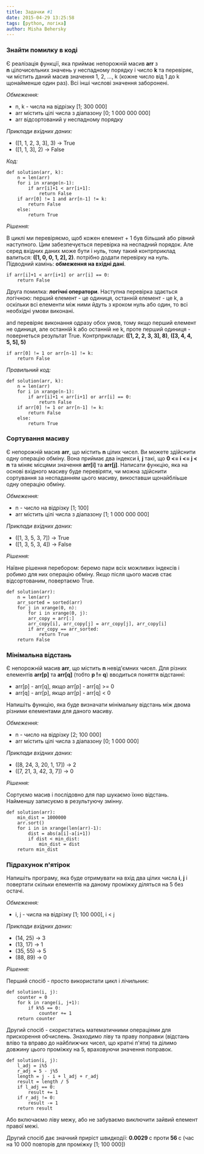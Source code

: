 ```yaml
---
title: Задачки #1
date: 2015-04-29 13:25:58
tags: [python, логіка]
author: Misha Behersky
---
```


<h3>Знайти помилку в коді</h3>

<p>Є реалізація функції, яка приймає непорожній&nbsp;масив <strong>arr</strong> з <strong>n</strong>&nbsp;цілочисельних значень у неспадному порядку і число <strong>k</strong>&nbsp;та перевіряє, чи містить даний масив значення 1, 2, ..., k (кожне число від 1 до k щонайменше один раз). Всі інші числові значення заборонені.</p>

<p><em>Обмеження:&nbsp;</em></p>

<ul>
	<li>n, k - числа на відрізку [1; 300 000]</li>
	<li>arr містить цілі числа з діапазону [0; 1 000 000 000]</li>
	<li>arr відсортований у неспадному порядку</li>
</ul>

<p><em>Приклади вхідних даних:</em></p>

<ul>
	<li>([1, 1, 2, 3, 3], 3) -&gt; True</li>
	<li>([1, 1, 3], 2) -&gt; False</li>
</ul>

<p><em>Код:&nbsp;</em></p>

<pre>
<code class="language-python">def solution(arr, k):
    n = len(arr)
    for i in xrange(n-1):
        if arr[i]+1 &lt; arr[i+1]:
            return False
    if arr[0] != 1 and arr[n-1] != k:
        return False
    else:
        return True</code></pre>

<p><em>Рішення:</em></p>

<p>В циклі ми перевіряємо, щоб кожен елемент + 1 був більший або рівний наступного. Цим забезпечується перевірка на неспадний порядок. Але серед вхідних даних може бути і нуль, тому такий контрприклад валиться:&nbsp;<strong>([1, 0, 0, 1, 2], 2)</strong>. потрібно додати перевірку на нуль. Підводний камінь: <strong>обмеження на вхідні дані</strong>.</p>

<pre>
<code class="language-python">if arr[i]+1 &lt; arr[i+1] or arr[i] == 0:
    return False</code></pre>

<p>Друга помилка: <strong>логічні оператори</strong>. Наступна перевірка здається логічною: перший елемент - це одиниця, останній елемент - це k, а оскільки всі елементи між ними йдуть з кроком нуль або один, то всі необхідні умови виконані.</p>

<p>and перевіряє виконання одразу обох умов, тому якщо перший елемент не одиниця, але останній k або останній не k, проте перший одиниця - повернеться результат True. Контрприклади:&nbsp;<strong>([1, 2, 2, 3, 3], 8)</strong>,&nbsp;<strong>([3, 4, 4, 5, 5], 5)</strong></p>

<pre>
<code class="language-python">if arr[0] != 1 or arr[n-1] != k:
    return False</code></pre>

<p><em>Правильний код:</em></p>

<pre>
<code class="language-python">def solution(arr, k):
    n = len(arr)
    for i in xrange(n-1):
        if arr[i]+1 &lt; arr[i+1] or arr[i] == 0:
            return False
    if arr[0] != 1 or arr[n-1] != k:
        return False
    else:
        return True</code></pre>

<h3>Сортування масиву</h3>

<p>Є непорожній масив <strong>arr</strong>, що містить <strong>n</strong> цілих чисел. Ви можете здійснити одну операцію обміну. Вона приймає два індекси <strong>i</strong>, <strong>j</strong> такі, що <strong>0 &lt;= i &lt;= j &lt; n</strong> та міняє місцями значення <strong>arr[i]</strong> та <strong>arr[j]</strong>. Написати функцію, яка на основі вхідного масиву буде перевіряти, чи можна здійснити сортування за неспаданням цього масиву, викоставши щонайбліьше одну операцію обміну.</p>

<p><em>Обмеження:&nbsp;</em></p>

<ul>
	<li>n&nbsp;- число&nbsp;на відрізку [1; 100]</li>
	<li>arr містить цілі числа з діапазону [1; 1 000 000 000]</li>
</ul>

<p><em>Приклади вхідних даних:</em></p>

<ul>
	<li>([1, 3, 5, 3, 7]) -&gt; True</li>
	<li>([1, 3, 5, 3, 4]) -&gt; False</li>
</ul>

<p><em>Рішення:</em></p>

<p>Наївне рішення перебором: беремо пари всіх можливих індексів і робимо для них операцію обміну. Якщо після цього масив стає відсортованим, повертаємо True.</p>

<pre>
<code class="language-python">def solution(arr):
    n = len(arr)
    arr_sorted = sorted(arr)
    for j in xrange(0, n):
        for i in xrange(0, j):
        arr_copy = arr[:]
        arr_copy[i], arr_copy[j] = arr_copy[j], arr_copy[i]
        if arr_copy == arr_sorted:
            return True
    return False</code></pre>

<h3>Мінімальна відстань</h3>

<p>Є непорожній масив&nbsp;<strong>arr</strong>, що містить&nbsp;<strong>n</strong>&nbsp;невід&#39;ємних чисел. Для різних елементів <strong>arr[p]</strong> та <strong>arr[q]</strong> (тобто <strong>p != q</strong>) вводиться поняття відстанні:</p>

<ul>
	<li>arr[p] - arr[q], якщо arr[p] - arr[q] &gt;= 0</li>
	<li>arr[q] - arr[p], якщо&nbsp;arr[p] - arr[q] &lt; 0</li>
</ul>

<p>Напишіть функцію, яка буде визначати мінімальну відстань між двома різними елементами для даного масиву.&nbsp;</p>

<p><em>Обмеження:</em></p>

<ul>
	<li>n&nbsp;- число&nbsp;на відрізку [2; 100 000]</li>
	<li>arr містить цілі числа з діапазону [0; 1 000 000]</li>
</ul>

<p><em>Приклади вхідних даних:</em></p>

<ul>
	<li>([8, 24, 3, 20, 1, 17]) -&gt; 2</li>
	<li>([7, 21, 3, 42, 3, 7]) -&gt; 0</li>
</ul>

<p><em>Рішення:</em></p>

<p>Сортуємо масив і послідовно для пар шукаємо їхню відстань. Найменшу записуємо в результуючу змінну.</p>

<pre>
<code class="language-python">def solution(arr):
    min_dist = 1000000
    arr.sort()
    for i in in xrange(len(arr)-1):
        dist = abs(a[i]-a[i+1])
        if dist &lt; min_dist:
            min_dist = dist
    return min_dist</code></pre>

<h3>Підрахунок п&#39;ятірок</h3>

<p>Напишіть програму, яка буде отримувати на вхід два цілих числа <strong>i</strong>, <strong>j</strong>&nbsp;і повертати скільки елементів на даному проміжку діляться на 5 без остачі.</p>

<p><em>Обмеження:&nbsp;</em></p>

<ul>
	<li>i, j&nbsp;- числа на відрізку [1; 100 000], i &lt; j</li>
</ul>

<p><em>Приклади вхідних даних:</em></p>

<ul>
	<li>(14, 25) -&gt; 3</li>
	<li>(13, 17) -&gt; 1</li>
	<li>(35, 55) -&gt; 5</li>
	<li>(88, 89) -&gt; 0</li>
</ul>

<p><em>Рішення:</em></p>

<p>Перший спосіб - просто використати цикл і лічильник:</p>

<pre>
<code class="language-python">def solution(i, j):
    counter = 0
    for k in range(i, j+1):
        if k%5 == 0:
            counter += 1
    return counter</code></pre>

<p>Другий спосіб - скористатись математичними операціями для прискорення обчислень. Знаходимо ліву та праву поправки (відстань вліво та вправо до найближчих чисел, що кратні п&#39;яти) та ділимо довжину цього проміжку на 5, враховуючи значення поправок.</p>

<pre>
<code class="language-python">def solution(i, j):
    l_adj = i%5
    r_adj = 5 - j%5
    length = j - i + l_adj + r_adj
    result = length / 5
    if l_adj == 0:
        result += 1
    if r_adj != 0:
        result -= 1
    return result</code></pre>

<p>Або включаємо ліву межу, або не забуваємо виключити зайвий елемент правої межі.</p>

<p>Другий спосіб дає значний приріст швидкодії: <strong>0.0029&nbsp;</strong>с проти <strong>56&nbsp;</strong>с (час на 10 000 повторів для проміжку [1; 100 000])</p>